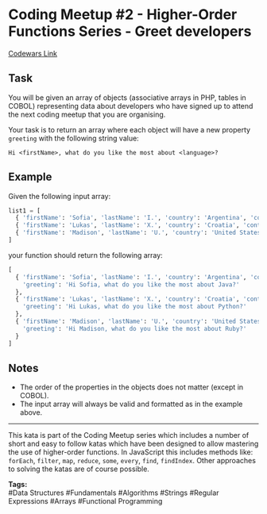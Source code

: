 # Coding Meetup #2 - Higher-Order Functions Series - Greet developers

[Codewars Link](https://www.codewars.com/kata/58279e13c983ca4a2a00002a/python)

## Task
You will be given an array of objects (associative arrays in PHP, tables in COBOL) representing data about developers who have signed up to attend the next coding meetup that you are organising.

Your task is to return an array where each object will have a new property `greeting` with the following string value:

    Hi <firstName>, what do you like the most about <language>?

## Example

Given the following input array:

```python
list1 = [
  { 'firstName': 'Sofia', 'lastName': 'I.', 'country': 'Argentina', 'continent': 'Americas', 'age': 35, 'language': 'Java' },
  { 'firstName': 'Lukas', 'lastName': 'X.', 'country': 'Croatia', 'continent': 'Europe', 'age': 35, 'language': 'Python' },
  { 'firstName': 'Madison', 'lastName': 'U.', 'country': 'United States', 'continent': 'Americas', 'age': 32, 'language': 'Ruby' } 
]
```

your function should return the following array:

```python
[
  { 'firstName': 'Sofia', 'lastName': 'I.', 'country': 'Argentina', 'continent': 'Americas', 'age': 35, 'language': 'Java',
    'greeting': 'Hi Sofia, what do you like the most about Java?'
  },
  { 'firstName': 'Lukas', 'lastName': 'X.', 'country': 'Croatia', 'continent': 'Europe', 'age': 35, 'language': 'Python',
    'greeting': 'Hi Lukas, what do you like the most about Python?'
  },
  { 'firstName': 'Madison', 'lastName': 'U.', 'country': 'United States', 'continent': 'Americas', 'age': 32, 'language': 'Ruby',
    'greeting': 'Hi Madison, what do you like the most about Ruby?'
  } 
]
```

## Notes
- The order of the properties in the objects does not matter (except in COBOL).
- The input array will always be valid and formatted as in the example above.

---

This kata is part of the Coding Meetup series which includes a number of short and easy to follow katas which have been designed to allow mastering the use of higher-order functions. In JavaScript this includes methods like: `forEach`, `filter`, `map`, `reduce`, `some`, `every`, `find`, `findIndex`. Other approaches to solving the katas are of course possible.

**Tags:**  
#Data Structures #Fundamentals #Algorithms #Strings #Regular Expressions #Arrays #Functional Programming